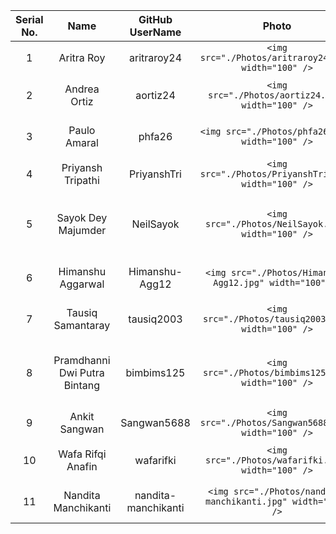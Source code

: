 | Serial No. |             Name             | GitHub UserName |                           Photo                           | Pattern File Name |                               Screenshot                               |                    Institution                    |            Email Id            |
| :--------: | :--------------------------: | :-------------: | :-------------------------------------------------------: | :----------------: | :--------------------------------------------------------------------: | :-----------------------------------------------: | :-----------------------------: |
|     1     |          Aritra Roy          |   aritraroy24   |  `<img src="./Photos/aritraroy24.jpg" width="100" />`  |   aritraroy24.py   |  `<img src="./Pattern_ScreenShots/aritraroy24.jpg" width="100" />`  |              Pondicherry University              |      aritraroy24@gmail.com      |
|     2     |         Andrea Ortiz         |    aortiz24    |    `<img src="./Photos/aortiz24.JPG" width="100" />`    |    aortiz24.py    |    `<img src="./Pattern_ScreenShots/aortiz24.png" width="100" />`    |           University of Texas at Tyler           |      aortiz1865@gmail.com      |
|     3     |         Paulo Amaral         |     phfa26     |     `<img src="./Photos/phfa26.jpg" width="100" />`     |     phfa26.cpp     |     `<img src="./Pattern_ScreenShots/phfa26.png" width="100" />`     |          AIT Academy of IT - Sydney, AU          |       paulo@amaral.com.au       |
|     4     |      Priyansh Tripathi      |   PriyanshTri   |  `<img src="./Photos/PriyanshTri.jpg" width="100" />`  |   PriyanshTri.py   |  `<img src="./Pattern_ScreenShots/PriyanshTri.png" width="100" />`  |                  GLA university                  |  priyanshtripathi007@gmail.com  |
|     5     |      Sayok Dey Majumder      |    NeilSayok    |   `<img src="./Photos/NeilSayok.jpg" width="100" />`   |    NeilSayok.py    |   `<img src="./Pattern_ScreenShots/NeilSayok.JPG" width="100" />`   | University Of Engineering and Management, Kolkata | sayokdeymajumder1998@gmail.com |
|     6     |      Himanshu Aggarwal      | Himanshu-Agg12 | `<img src="./Photos/Himanshu-Agg12.jpg" width="100" />` | Himanshu-Agg12.cpp | `<img src="./Pattern_ScreenShots/Himanshu-Agg12.png" width="100" />` |              Chitkara University, HP              | aggarwal.himanshu2019@gmail.com |
|     7     |      Tausiq Samantaray      |   tausiq2003   |   `<img src="./Photos/tausiq2003.jpg" width="100" />`   |    tausiq2003.c    |   `<img src="./Pattern_ScreenShots/tausiq2003.jpg" width="100" />`   |               Utkal University, OD               |  tausiqsamantaray03@gmail.com  |
|     8     | Pramdhanni Dwi Putra Bintang |   bimbims125   |   `<img src="./Photos/bimbims125.jpg" width="100" />`   |   bimbims125.py   |   `<img src="./Pattern_ScreenShots/bimbims125.png" width="100" />`   |    Pelita Nusantara Vocatioan Highschool, INA    |     pramvendread@gmail.com     |
|     9     |        Ankit Sangwan        |   Sangwan5688   |  `<img src="./Photos/Sangwan5688.jpg" width="100" />`  |   Sangwan5688.py   |  `<img src="./Pattern_ScreenShots/Sangwan5688.png" width="100" />`  |                     BITS, Goa                     |  ankit.sangwan.5688@gmail.com  |
|     10     |      Wafa Rifqi Anafin      |    wafarifki    |   `<img src="./Photos/wafarifki.jpg" width="100" />`   |    wafarifki.js    |   `<img src="./Pattern_ScreenShots/wafarifki.JPG" width="100" />`   |        University Nusa Mandiri - Indonesia        |    wafarifqianafin@gmail.com    |
|     11     |      Nandita Manchikanti      |    nandita-manchikanti    |   `<img src="./Photos/nandita-manchikanti.jpg" width="100" />`   |    nandita-manchikanti.c    |   `<img src="./Pattern_ScreenShots/nandita-manchikanti.png" width="100" />`   |        IIITDM Chennai - India        |    nandita.mvs10@gmail.com    |

